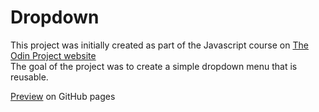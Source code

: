 # Dropdown
This project was initially created as part of the Javascript course on [The Odin Project website](https://www.theodinproject.com)  
The goal of the project was to create a simple dropdown menu that is reusable.

[Preview](https://johanhcarlberg.github.io/odin-dropdown/) on GitHub pages
